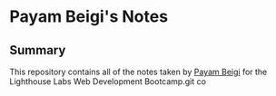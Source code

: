 # Payam Beigi's Notes

## Summary
This repository contains all of the notes taken by [Payam Beigi](https://github.com/Payameno) for the Lighthouse Labs Web Development Bootcamp.git co